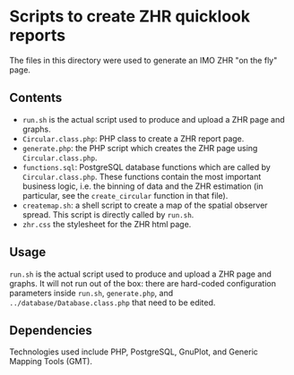 Scripts to create ZHR quicklook reports
=======================================
The files in this directory were used to generate an IMO ZHR "on the fly" page.

Contents
--------
* `run.sh` is the actual script used to produce and upload a ZHR page and graphs.
* `Circular.class.php`: PHP class to create a ZHR report page.
* `generate.php`: the PHP script which creates the ZHR page using `Circular.class.php`.
* `functions.sql`: PostgreSQL database functions which are called by `Circular.class.php`. These functions contain the most important business logic, i.e. the binning of data and the ZHR estimation (in particular, see the `create_circular` function in that file).
* `createmap.sh`: a shell script to create a map of the spatial observer spread. This script is directly called by `run.sh`.
* `zhr.css` the stylesheet for the ZHR html page.

Usage
-----
`run.sh` is the actual script used to produce and upload a ZHR page and graphs.
It will not run out of the box: there are hard-coded configuration parameters inside `run.sh`, `generate.php`, and `../database/Database.class.php` that need to be edited.

Dependencies
------------
Technologies used include PHP, PostgreSQL, GnuPlot, and Generic Mapping Tools (GMT). 

